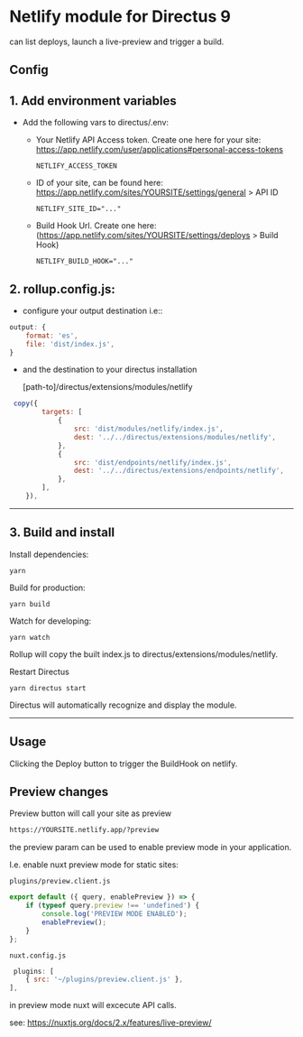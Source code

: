 # Netlify module for Directus 9

can list deploys, launch a live-preview and trigger a build.

## Config

## 1. Add environment variables

-   Add the following vars to directus/.env:

    -   Your Netlify API Access token. Create one here for your site: https://app.netlify.com/user/applications#personal-access-tokens

        ```
        NETLIFY_ACCESS_TOKEN
        ```

    -   ID of your site, can be found here: https://app.netlify.com/sites/YOURSITE/settings/general > API ID

        ```
        NETLIFY_SITE_ID="..."
        ```

    -   Build Hook Url. Create one here: (https://app.netlify.com/sites/YOURSITE/settings/deploys > Build Hook)

        ```
        NETLIFY_BUILD_HOOK="..."
        ```

## 2. rollup.config.js:

-   configure your output destination i.e::

```js
output: {
    format: 'es',
    file: 'dist/index.js',
}
```

-   and the destination to your directus installation

    [path-to]/directus/extensions/modules/netlify

```js
 copy({
        targets: [
            {
                src: 'dist/modules/netlify/index.js',
                dest: '../../directus/extensions/modules/netlify',
            },
            {
                src: 'dist/endpoints/netlify/index.js',
                dest: '../../directus/extensions/endpoints/netlify',
            },
        ],
    }),
```

---

## 3. Build and install

Install dependencies:

```
yarn
```

Build for production:

```
yarn build
```

Watch for developing:

```
yarn watch
```

Rollup will copy the built index.js to directus/extensions/modules/netlify.

Restart Directus

```
yarn directus start
```

Directus will automatically recognize and display the module.

---

## Usage

Clicking the Deploy button to trigger the BuildHook on netlify.

## Preview changes

Preview button will call your site as preview

```html
https://YOURSITE.netlify.app/?preview
```

the preview param can be used to enable preview mode in your application.

I.e. enable nuxt preview mode for static sites:

`plugins/preview.client.js`

```js
export default ({ query, enablePreview }) => {
    if (typeof query.preview !== 'undefined') {
        console.log('PREVIEW MODE ENABLED');
        enablePreview();
    }
};
```

`nuxt.config.js`

```js
 plugins: [
    { src: '~/plugins/preview.client.js' },
],

```

in preview mode nuxt will excecute API calls.

see: https://nuxtjs.org/docs/2.x/features/live-preview/

